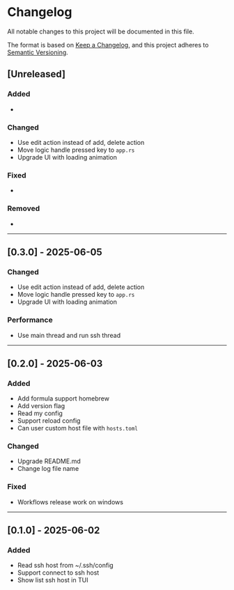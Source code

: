 # Changelog

All notable changes to this project will be documented in this file.

The format is based on [Keep a Changelog](https://keepachangelog.com/en/1.0.0/),
and this project adheres to [Semantic Versioning](https://semver.org/spec/v2.0.0.html).

## [Unreleased]

### Added

-

### Changed

- Use edit action instead of add, delete action
- Move logic handle pressed key to `app.rs`
- Upgrade UI with loading animation

### Fixed

-

### Removed
-

---

## [0.3.0] - 2025-06-05
### Changed

- Use edit action instead of add, delete action
- Move logic handle pressed key to `app.rs`
- Upgrade UI with loading animation

### Performance

- Use main thread and run ssh thread

---

## [0.2.0] - 2025-06-03
### Added

- Add formula support homebrew
- Add version flag
- Read my config
- Support reload config
- Can user custom host file with `hosts.toml`

### Changed

- Upgrade README.md
- Change log file name

### Fixed

- Workflows release work on windows

---

## [0.1.0] - 2025-06-02

### Added

- Read ssh host from ~/.ssh/config
- Support connect to ssh host
- Show list ssh host in TUI

